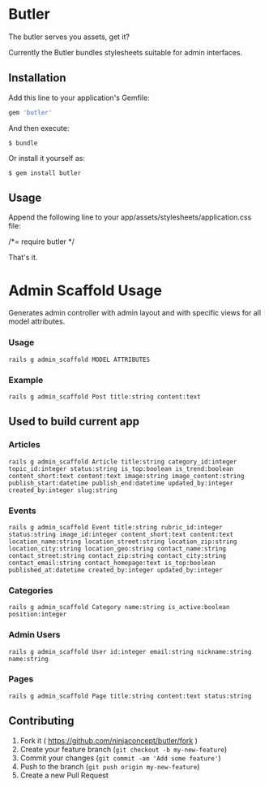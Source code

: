 # Butler

The butler serves you assets, get it?

Currently the Butler bundles stylesheets suitable for admin interfaces.

## Installation

Add this line to your application's Gemfile:

```ruby
gem 'butler'
```

And then execute:

    $ bundle

Or install it yourself as:

    $ gem install butler

## Usage

Append the following line to your app/assets/stylesheets/application.css file:

/*= require butler */

That's it.

# Admin Scaffold Usage
Generates admin controller with admin layout and with specific views for all model attributes.

### Usage

```rails g admin_scaffold MODEL ATTRIBUTES```

### Example

```rails g admin_scaffold Post title:string content:text```

## Used to build current app

### Articles

`rails g admin_scaffold Article title:string category_id:integer topic_id:integer status:string is_top:boolean is_trend:boolean content_short:text content:text image:string image_content:string publish_start:datetime publish_end:datetime updated_by:integer created_by:integer slug:string`


### Events

`rails g admin_scaffold Event title:string rubric_id:integer status:string image_id:integer content_short:text content:text location_name:string location_street:string location_zip:string location_city:string location_geo:string contact_name:string contact_street:string contact_zip:string contact_city:string contact_email:string contact_homepage:text is_top:boolean published_at:datetime created_by:integer updated_by:integer`


### Categories

`rails g admin_scaffold Category name:string is_active:boolean position:integer`


### Admin Users

`rails g admin_scaffold User id:integer email:string nickname:string name:string`

### Pages
`rails g admin_scaffold Page title:string content:text status:string`

## Contributing

1. Fork it ( https://github.com/ninjaconcept/butler/fork )
2. Create your feature branch (`git checkout -b my-new-feature`)
3. Commit your changes (`git commit -am 'Add some feature'`)
4. Push to the branch (`git push origin my-new-feature`)
5. Create a new Pull Request
